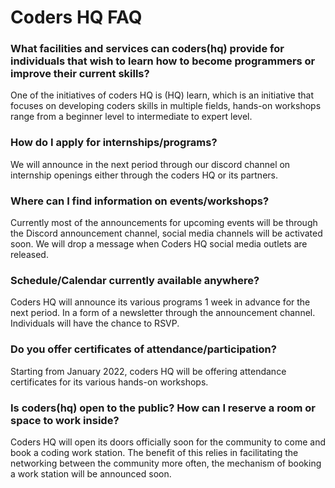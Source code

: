 # Coders HQ FAQ

### What facilities and services can coders(hq) provide for individuals that wish to learn how to become programmers or improve their current skills?
 
One of the initiatives of coders HQ is (HQ) learn, which is an initiative that focuses on developing coders skills in multiple fields, hands-on workshops range from a beginner level to intermediate to expert level.
 
### How do I apply for internships/programs?

We will announce in the next period through our discord channel on internship openings either through the coders HQ or its partners.
 
### Where can I find information on events/workshops?

Currently most of the announcements for upcoming events will be through the Discord announcement channel, social media channels will be activated soon. We will drop a message when Coders HQ social media outlets are released.

### Schedule/Calendar currently available anywhere?

Coders HQ will announce its various programs 1 week in advance for the next period. In a form of a newsletter through the announcement channel. Individuals will have the chance to RSVP.

### Do you offer certificates of attendance/participation?

Starting from January 2022, coders HQ will be offering attendance certificates for its various hands-on workshops.

### Is coders(hq) open to the public? How can I reserve a room or space to work inside?

Coders HQ will open its doors officially soon for the community to come and book a coding work station. The benefit of this relies in facilitating the networking between the community more often, the mechanism of booking a work station will be announced soon.

